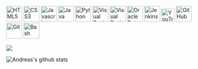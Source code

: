 <meta name="google-site-verification" content="2LktlYHF214AYPnqE9fiOmFELxw_A36QZ0bMeoS5de0" />
<p align="left">
<a href="https://en.wikipedia.org/wiki/HTML"><img src="https://user-images.githubusercontent.com/48277853/169710363-2290dc10-e0b5-42df-80f5-ca610c13c6e7.png" alt="HTML5" style="width:42px;height:42px;"></a>
<a href="https://en.wikipedia.org/wiki/CSS"><img src="https://user-images.githubusercontent.com/48277853/169710467-a11e9de1-57e2-468b-9864-35d10555d7fd.png" alt="CSS3" style="width:42px;height:42px;"></a>  
<a href="https://en.wikipedia.org/wiki/JavaScript"><img src="https://user-images.githubusercontent.com/48277853/169710610-5210a5c7-6e26-4727-a87f-1705e666290e.png" alt="Javascript" style="width:42px;height:42px;"></a>  
<a href="https://en.wikipedia.org/wiki/Java"><img src="https://user-images.githubusercontent.com/48277853/169710723-ff61b28c-b0ed-4b4a-a441-cc36e605a1bc.png" alt="Java" style="width:42px;height:42px;"></a>  
<a href="https://en.wikipedia.org/wiki/Python"><img src="https://user-images.githubusercontent.com/48277853/169710074-44cf6ae6-af1f-4453-9db3-d041f0b03414.svg" alt="Python" style="width:42px;height:42px;"></a>
<a href="https://en.wikipedia.org/wiki/Visual_Basic_(classic)"><img src="https://user-images.githubusercontent.com/48277853/169715437-33832f98-4a3d-460c-828b-a4ec223ab097.png" alt="Visual Basic" style="width:42px;height:42px;"></a> 
<a href="https://en.wikipedia.org/wiki/Visual_Basic_for_Applications"><img src="https://user-images.githubusercontent.com/48277853/169715361-f18207f1-a372-49c5-b60b-192d8032c997.png" alt="Visual Basic for Applications" style="width:42px;height:42px;"></a>  
<a href="https://en.wikipedia.org/wiki/Oracle_Database"><img src="https://user-images.githubusercontent.com/48277853/169710884-72d8be22-b901-48c3-9925-f4ce1fdb0374.png" alt="Oracle Database" style="width:42px;height:42px;"></a>  
<a href="https://en.wikipedia.org/wiki/Jenkins_(software)"><img src="https://user-images.githubusercontent.com/48277853/169714949-80e2cee4-f64b-40f6-8076-d0ff6f0bbcc9.png" alt="Jenkins" style="width:42px;height:42px;"></a> 
<a href="https://en.wikipedia.org/wiki/YouTrack"><img src="https://user-images.githubusercontent.com/48277853/169715583-244b47f0-98e2-4daf-b6b1-26d796800414.png" alt="YouTrack" style="width:35px;height:35px;"></a>
<a href="https://en.wikipedia.org/wiki/GitHub"><img src="https://user-images.githubusercontent.com/48277853/169714861-14eaa270-9365-4793-8900-964c13abb25e.png" alt="GitHub" style="width:42px;height:42px;"></a> 
<a href="https://en.wikipedia.org/wiki/Git"><img src="https://user-images.githubusercontent.com/48277853/169714998-47fa2fc9-06ac-4eea-bc63-accff97e6268.png" alt="Git" style="width:42px;height:42px;"></a> 
<a href="https://en.wikipedia.org/wiki/Bash_(Unix_shell"><img src="https://user-images.githubusercontent.com/48277853/169715617-f154a863-6c58-41c5-a28a-98b918cfad47.png" alt="Bash" style="width:42px;height:42px;"></a> 

![](https://komarev.com/ghpvc/?username=aviolaris)

![Andreas's github stats](https://github-readme-stats.vercel.app/api?username=aviolaris&theme=tokyonight)
